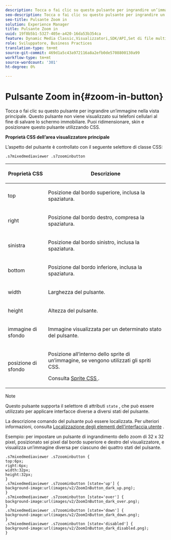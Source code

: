 ```yaml
---
description: Tocca o fai clic su questo pulsante per ingrandire un’immagine nella vista principale. Questo pulsante non viene visualizzato sui telefoni cellulari al fine di salvare lo schermo immobiliare. Puoi ridimensionare, skin e posizionare questo pulsante utilizzando CSS.
seo-description: Tocca o fai clic su questo pulsante per ingrandire un’immagine nella vista principale. Questo pulsante non viene visualizzato sui telefoni cellulari al fine di salvare lo schermo immobiliare. Puoi ridimensionare, skin e posizionare questo pulsante utilizzando CSS.
seo-title: Pulsante Zoom in
solution: Experience Manager
title: Pulsante Zoom in
uuid: 19f8b5b1-5327-405e-a420-16da53b354ca
feature: Dynamic Media Classic,Visualizzatori,SDK/API,Set di file multimediali diversi
role: Sviluppatore, Business Practices
translation-type: tm+mt
source-git-commit: 469d1a5c43a972116a8a2efb0de5708800130a99
workflow-type: tm+mt
source-wordcount: '301'
ht-degree: 0%

---
```



# Pulsante Zoom in{#zoom-in-button}

Tocca o fai clic su questo pulsante per ingrandire un’immagine nella vista principale. Questo pulsante non viene visualizzato sui telefoni cellulari al fine di salvare lo schermo immobiliare. Puoi ridimensionare, skin e posizionare questo pulsante utilizzando CSS.

<!--<a id="section_061E550C1C1D4DB2BD663A898895B38C"></a>-->

**Proprietà CSS dell’area visualizzatore principale**

L’aspetto del pulsante è controllato con il seguente selettore di classe CSS:

```
.s7mixedmediaviewer .s7zoominbutton
```

<table id="table_94EE3F5BBE4547C0B4943471CEE7EDE4"> 
 <thead> 
  <tr> 
   <th colname="col1" class="entry"> <p> Proprietà CSS </p> </th> 
   <th colname="col2" class="entry"> <p>Descrizione </p> </th> 
  </tr> 
 </thead>
 <tbody> 
  <tr> 
   <td colname="col1"> <p> <span class="codeph"> top  </span> </p> </td> 
   <td colname="col2"> <p>Posizione dal bordo superiore, inclusa la spaziatura. </p> </td> 
  </tr> 
  <tr> 
   <td colname="col1"> <p> <span class="codeph"> right  </span> </p> </td> 
   <td colname="col2"> <p>Posizione dal bordo destro, compresa la spaziatura. </p> </td> 
  </tr> 
  <tr> 
   <td colname="col1"> <p> <span class="codeph"> sinistra  </span> </p> </td> 
   <td colname="col2"> <p>Posizione dal bordo sinistro, inclusa la spaziatura. </p> </td> 
  </tr> 
  <tr> 
   <td colname="col1"> <p> <span class="codeph"> bottom  </span> </p> </td> 
   <td colname="col2"> <p>Posizione dal bordo inferiore, inclusa la spaziatura. </p> </td> 
  </tr> 
  <tr> 
   <td colname="col1"> <p> <span class="codeph"> width </span> </p> </td> 
   <td colname="col2"> <p>Larghezza del pulsante. </p> </td> 
  </tr> 
  <tr> 
   <td colname="col1"> <p> <span class="codeph"> height </span> </p> </td> 
   <td colname="col2"> <p>Altezza del pulsante. </p> </td> 
  </tr> 
  <tr> 
   <td colname="col1"> <p> <span class="codeph"> immagine di sfondo  </span> </p> </td> 
   <td colname="col2"> <p>Immagine visualizzata per un determinato stato del pulsante. </p> </td> 
  </tr> 
  <tr> 
   <td colname="col1"> <p> <span class="codeph"> posizione di sfondo  </span> </p> </td> 
   <td colname="col2"> <p> Posizione all’interno dello sprite di un’immagine, se vengono utilizzati gli spriti CSS. </p> <p>Consulta <a href="../../../c-html5-s7-aem-asset-viewers/c-html5-mixedmedia-viewer-about/c-html5-mixedmedia-viewer-customizingviewer/c-html5-mixedmedia-viewer-customizingviewer.md#section-209a43dfbddf4fc589e79cddaf233f50" format="dita" scope="local"> Sprite CSS </a>. </p> </td> 
  </tr> 
 </tbody> 
</table>

>[!NOTE]
>
>Questo pulsante supporta il selettore di attributi `state` , che può essere utilizzato per applicare interfacce diverse a diversi stati del pulsante.

La descrizione comando del pulsante può essere localizzata. Per ulteriori informazioni, consulta [Localizzazione degli elementi dell’interfaccia utente](../../../c-html5-s7-aem-asset-viewers/c-html5-mixedmedia-viewer-about/c-html5-mixedmedia-viewer-localization.md#concept-16262b8096474d6c9c018c3e99110dd1) .

Esempio: per impostare un pulsante di ingrandimento dello zoom di 32 x 32 pixel, posizionato sei pixel dal bordo superiore e destro del visualizzatore, e visualizza un’immagine diversa per ciascuno dei quattro stati del pulsante.

```
.s7mixedmediaviewer .s7zoominbutton { 
top:6px; 
right:6px; 
width:32px; 
height:32px; 
} 
.s7mixedmediaviewer .s7zoominbutton [state='up'] { 
background-image:url(images/v2/ZoomInButton_dark_up.png); 
} 
.s7mixedmediaviewer .s7zoominbutton [state='over'] {  
background-image:url(images/v2/ZoomInButton_dark_over.png); 
} 
.s7mixedmediaviewer .s7zoominbutton [state='down'] {  
background-image:url(images/v2/ZoomInButton_dark_down.png); 
} 
.s7mixedmediaviewer .s7zoominbutton [state='disabled'] { 
background-image:url(images/v2/ZoomInButton_dark_disabled.png); 
}
```

